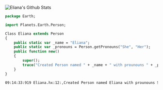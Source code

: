 ![Eliana's Github Stats](https://github-readme-stats.vercel.app/api?username=cheese-curd&show_icons=true&theme=synthwave&count_private=true&custom_title=Eliana%27s%20Github%20Stats)
```hx
package Earth;

import Planets.Earth.Person;

Class Eliana extends Person
{
	public static var _name = "Eliana";
	public static var _pronouns = Person.getPronouns("She", "Her");
	public function new()
	{
		super();
		trace("Created Person named " + _name + " with prounouns " + _pronouns);
	}
}
```

```bash
09:14:33:919 Eliana.hx:12:,Created Person named Eliana with prounouns She/Her
 ```
